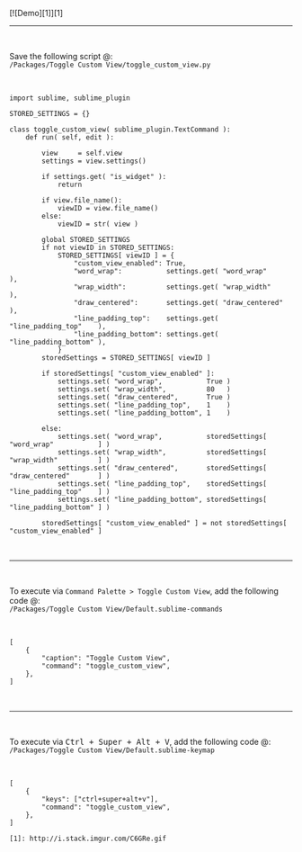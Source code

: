 [![Demo][1]][1]

-----

&nbsp;

Save the following script @:  
`/Packages/Toggle Custom View/toggle_custom_view.py`

&nbsp;

<!-- language: lang-python -->

	import sublime, sublime_plugin

	STORED_SETTINGS = {}

	class toggle_custom_view( sublime_plugin.TextCommand ):
		def run( self, edit ):

			view     = self.view
			settings = view.settings()

			if settings.get( "is_widget" ):
				return

			if view.file_name():
				viewID = view.file_name()
			else:
				viewID = str( view )

			global STORED_SETTINGS
			if not viewID in STORED_SETTINGS:
				STORED_SETTINGS[ viewID ] = {
					"custom_view_enabled": True,
					"word_wrap":           settings.get( "word_wrap"           ),
					"wrap_width":          settings.get( "wrap_width"          ),
					"draw_centered":       settings.get( "draw_centered"       ),
					"line_padding_top":    settings.get( "line_padding_top"    ),
					"line_padding_bottom": settings.get( "line_padding_bottom" ),
				}
			storedSettings = STORED_SETTINGS[ viewID ]

			if storedSettings[ "custom_view_enabled" ]:
				settings.set( "word_wrap",           True )
				settings.set( "wrap_width",          80   )
				settings.set( "draw_centered",       True )
				settings.set( "line_padding_top",    1    )
				settings.set( "line_padding_bottom", 1    )

			else:
				settings.set( "word_wrap",           storedSettings[ "word_wrap"           ] )
				settings.set( "wrap_width",          storedSettings[ "wrap_width"          ] )
				settings.set( "draw_centered",       storedSettings[ "draw_centered"       ] )
				settings.set( "line_padding_top",    storedSettings[ "line_padding_top"    ] )
				settings.set( "line_padding_bottom", storedSettings[ "line_padding_bottom" ] )

			storedSettings[ "custom_view_enabled" ] = not storedSettings[ "custom_view_enabled" ]

&nbsp;

-----

&nbsp;

To execute via `Command Palette > Toggle Custom View`, add the following code @:  
`/Packages/Toggle Custom View/Default.sublime-commands`

&nbsp;

<!-- language: lang-json -->

	[
		{
			"caption": "Toggle Custom View",
			"command": "toggle_custom_view",
		},
	]

&nbsp;

-----

&nbsp;

To execute via <kbd>Ctrl + Super + Alt + V</kbd>, add the following code @:  
`/Packages/Toggle Custom View/Default.sublime-keymap`

&nbsp;

<!-- language: lang-json -->

	[
		{
			"keys": ["ctrl+super+alt+v"],
			"command": "toggle_custom_view",
		},
	]

	[1]: http://i.stack.imgur.com/C6GRe.gif
